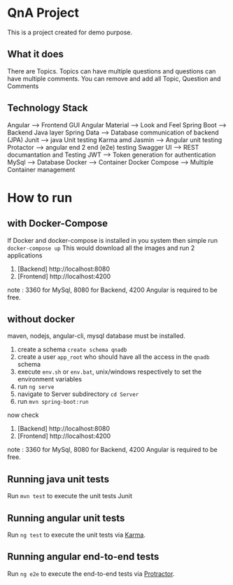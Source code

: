 # QnA Project

This is a project created for demo purpose.

## What it does

There are Topics. Topics can have multiple questions and questions can have multiple comments. You can remove and add all Topic, Question and Comments

## Technology Stack

Angular --> Frontend GUI
Angular Material --> Look and Feel
Spring Boot --> Backend Java layer
Spring Data --> Database communication of backend (JPA)
Junit --> java Unit testing
Karma amd Jasmin --> Angular unit testing
Protactor --> angular end 2 end (e2e) testing
Swagger UI --> REST documantation and Testing
JWT --> Token generation for authentication
MySql --> Database
Docker --> Container
Docker Compose --> Multiple Container management


# How to run

## with Docker-Compose

If Docker and docker-compose is installed in you system then simple run
`docker-compose up`
This would download all the images and run 2 applications

1. [Backend] http://localhost:8080
2. [Frontend] http://localhost:4200

note : 3360 for MySql, 8080 for Backend, 4200 Angular is required to be free.

## without docker

maven, nodejs, angular-cli, mysql database must be installed.

1. create a schema `create schema qnadb`
2. create a user `app_root` who should have all the access in the `qnadb` schema
3. execute `env.sh` or `env.bat`, unix/windows respectively to set the environment variables
4. run `ng serve`
5. navigate to Server subdirectory `cd Server`
6. run `mvn spring-boot:run`

now check

1. [Backend] http://localhost:8080
2. [Frontend] http://localhost:4200

note : 3360 for MySql, 8080 for Backend, 4200 Angular is required to be free.

## Running java unit tests
Run `mvn test` to execute the unit tests Junit

## Running angular unit tests

Run `ng test` to execute the unit tests via [Karma](https://karma-runner.github.io).

## Running angular end-to-end tests

Run `ng e2e` to execute the end-to-end tests via [Protractor](http://www.protractortest.org/).
